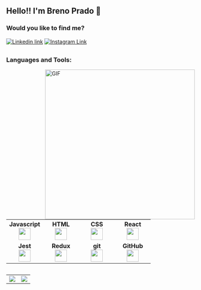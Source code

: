 ## Hello!! I'm Breno Prado 👋

<h3 align="left">Would you like to find me?</h3>
<p align="left">
<a href="https://www.linkedin.com/in/breno-o-prado-desenvolvedor-web-jr/" target="blank"><img align="center" src="https://img.shields.io/badge/LinkedIn-0077B5?style=for-the-badge&logo=linkedin&logoColor=white" alt="Linkedin link" /></a>
<a href="https://www.instagram.com/be_o_prado/" target="_blank"><img align="center" src="https://img.shields.io/badge/Instagram-E4405F?style=for-the-badge&logo=instagram&logoColor=white" alt="Instagram Link"  /></a>
</p> 

##

<h3 align="left">Languages and Tools:</h3>

<img align="right" alt="GIF" src="https://i.pinimg.com/originals/e4/26/70/e426702edf874b181aced1e2fa5c6cde.gif" width="400px" />

<table width="320px">
    <tbody>
        <tr valign="top">
            <td width="80px" align="center">
            <span><strong>Javascript</strong></span><br>
            <img height="32px" src="https://upload.vectorlogo.zone/logos/javascript/images/239ec8a4-163e-4792-83b6-3f6d96911757.svg">
            </td>
            <td width="80px" align="center">
            <span><strong>HTML</strong></span><br>
            <img height="32" src="https://cdn.jsdelivr.net/gh/devicons/devicon/icons/html5/html5-original.svg">
            </td>
            <td width="80px" align="center">
            <span><strong>CSS</strong></span><br>
            <img height="32px" src="https://cdn.jsdelivr.net/gh/devicons/devicon/icons/css3/css3-original.svg">
            </td>
            <td width="80px" align="center">
            <span><strong>React</strong></span><br>
            <img height="32px" src="https://cdn.jsdelivr.net/gh/devicons/devicon/icons/react/react-original.svg">
            </td>
        </tr>
        <tr valign="top">
            <td width="80px" align="center">
            <span><strong>Jest</strong></span><br>
            <img height="32px" src="https://www.vectorlogo.zone/logos/jestjsio/jestjsio-icon.svg">
            <td width="80px" align="center">
            <span><strong>Redux</strong></span><br>
            <img height="32" src="https://cdn.worldvectorlogo.com/logos/redux.svg">
            </td>
            <td width="80px" align="center">
            <span><strong>git</strong></span><br>
            <img height="32px" src="https://cdn.jsdelivr.net/gh/devicons/devicon/icons/git/git-plain.svg">
            </td>
            <td width="80px" align="center">
            <span><strong>GitHub</strong></span><br>
            <img height="32px" src="https://cdn.jsdelivr.net/gh/devicons/devicon/icons/github/github-original.svg">
            </td>
        </tr>
    </tbody>
</table>

##

<table>
<tr><td>

  <a href="https://github.com/BrenoOPrado/github-readme-stats" rel="noopener noreferrer" target="_blank">
    <img align="center" src="https://github-readme-stats.vercel.app/api?username=BrenoOPrado&show_icons=true&theme=blue-green" />
  </a>

</td><td>

  <a href="https://github.com/BrenoOPrado/github-readme-stats" rel="noopener noreferrer" target="_blank" target="_blank">
    <img align="center" src="https://github-readme-stats.vercel.app/api/top-langs/?username=BrenoOPrado&layout=compact&theme=blue-green" />
  </a>

</td></tr>
</table>
